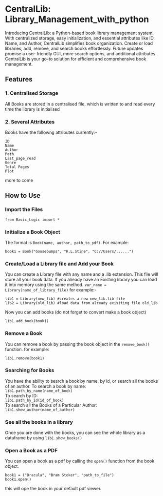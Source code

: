 # CentralLib: Library_Management_with_python
Introducing CentralLib: a Python-based book library management system. With centralized storage, easy initialization, and essential attributes like ID, Name, and Author, CentralLib simplifies book organization. Create or load libraries, add, remove, and search books effortlessly. Future updates promise a user-friendly GUI, more search options, and additional attributes. CentralLib is your go-to solution for efficient and comprehensive book management.

## Features
### 1. Centralised Storage
All Books are stored in a centralised file, which is written to and read every time the library is initialised
### 2. Several Attributes
Books have the followng attributes currently:-
```
ID
Name
Author
Path
Last_page_read
Genre
Total Pages
Plot
```
more to come

## How to Use
### Import the Files
```
from Basic_Logic import *
```
### Initialize a  Book Object
The format is `Book(name, author, path_to_pdf)`. For example:
```
book1 = Book("Goosebumps", "R.L.Stine", "C://Users/......")
```
### Create/Load a Library file and Add your Book 
You can create a Library file with any name and a .lib extension. This file will store all your book data. If you already have an Existing library you can load it into memory using the same method.
`var_name = Library(name_of_library_file)`
for example:-
```
lib1 = Library(new_lib) #creates a new new_lib.lib file
lib2 = Library(old_lib) #load data from already exisiting file old_lib
```
Now you can add books (do not forget to convert make a book object)
```
lib1.add_book(book1)
```

### Remove a Book
You can remove a book by passing the book object in the `remove_book()` function. for example:
```
lib1.remove(book1)
```

### Searching for Books
You have the ability to search a book by name, by id, or search all the books of an author.
To search a book by name:<br />
`lib1.path_by_name(name_of_book)`<br />
To search by ID:<br />
`lib1.path_by_id(id_of_book)`<br />
To search all the Books of a Particular Author:<br />
`lib1.show_author(name_of_author)`<br />

### See all the books in a library
Once you are done with the books, you can see the whole library as a dataframe  by using `lib1.show_books()`

### Open a Book as a PDF
You can open a book as a pdf by calling the `open()` function from the book object.
```
book1 = ("Dracula", "Bram Stoker", "path_to_file")
book1.open()
```
this will ope the book in your default pdf viewer.
